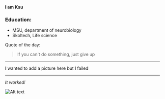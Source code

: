 **I am Ksu**

### Education:
- MSU, department of neurobiology
- Skoltech, Life science

Quote of the day:
> If you can't do something, just give up

___
I wanted to add a picture here but I failed
___

*It worked!*

![Alt text](https://www.digitalocean.com/_next/static/media/intro-to-cloud.d49bc5f7.jpeg)
